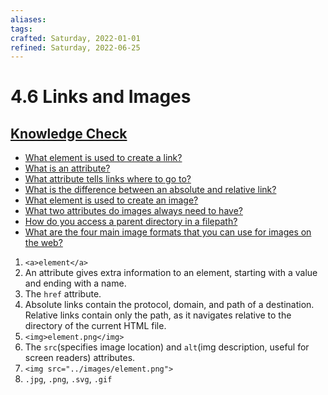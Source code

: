 ```yaml
---
aliases:
tags:
crafted: Saturday, 2022-01-01
refined: Saturday, 2022-06-25
---
```


# 4.6 Links and Images

## [Knowledge Check](https://www.theodinproject.com/paths/foundations/courses/foundations/lessons/links-and-images#knowledge-check)

- [What element is used to create a link?](https://www.theodinproject.com/paths/foundations/courses/foundations/lessons/links-and-images#anchor-elements)
- [What is an attribute?](https://www.theodinproject.com/paths/foundations/courses/foundations/lessons/links-and-images#attribute)
- [What attribute tells links where to go to?](https://www.theodinproject.com/paths/foundations/courses/foundations/lessons/links-and-images#where-to-go)
- [What is the difference between an absolute and relative link?](https://www.theodinproject.com/paths/foundations/courses/foundations/lessons/links-and-images#absolute-and-relative-links)
- [What element is used to create an image?](https://www.theodinproject.com/paths/foundations/courses/foundations/lessons/links-and-images#images)
- [What two attributes do images always need to have?](https://www.theodinproject.com/paths/foundations/courses/foundations/lessons/links-and-images#two-attributes)
- [How do you access a parent directory in a filepath?](https://www.theodinproject.com/paths/foundations/courses/foundations/lessons/links-and-images#parent-filepath)
- [What are the four main image formats that you can use for images on the web?](https://www.internetingishard.com/html-and-css/links-and-images/#image-formats)

1. `<a>element</a>`
2. An attribute gives extra information to an element, starting with a value and ending with a name.
3. The `href` attribute.
4. Absolute links contain the protocol, domain, and path of a destination.
   Relative links contain only the path, as it navigates relative to the directory of the current HTML file.
5. `<img>element.png</img>`
6. The `src`(specifies image location) and `alt`(img description, useful for screen readers) attributes.
7. `<img src="../images/element.png">`
8. `.jpg`, `.png`, `.svg`, `.gif`
